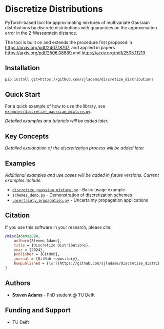 <!-- TODO: Write full README explaining the discretization pipeline, scheme interface (including Axes), how to generate lookup tables, and include a plot showing W2 error vs grid size (See Issue #13) -->


# Discretize Distributions

PyTorch-based tool for approximating mixtures of multivariate Gaussian distributions by discrete distributions with guarantees on the approximation error in the 2-Wasserstein distance.

The tool is built on and extends the procedure first proposed in https://arxiv.org/pdf/2407.18707, and applied in papers https://arxiv.org/pdf/2506.08689 and https://arxiv.org/pdf/2505.11219.

## Installation

```bash
pip install git+https://github.com/sjladams/discretize_distributions
```

## Quick Start

For a quick example of how to use the library, see [`examples/discretize_gaussian_mixture.py`](examples/discretize_gaussian_mixture.py).

*Detailed examples and tutorials will be added later.*


## Key Concepts

*Detailed explanation of the discretization process will be added later.*
<!-- ### Categorical Float Distributions
A CategoricalFloat distribution is a discrete distribution defined in continuous space. It is characterized by a set of points forming the support of the distribution and a set of probabilities for each point.

### Discretization Process
The discretization process involves: -->

## Examples

*Additional examples and use cases will be added in future versions. Current examples include:*
- [`discretize_gaussian_mixture.py`](examples/discretize_gaussian_mixture.py) - Basic usage example
- [`schemes_demo.py`](examples/schemes_demo.py) - Demonstration of discretization schemes
- [`uncertainty_propagation.py`](examples/uncertainty_propagation.py) - Uncertainty propagation applications


## Citation

If you use this software in your research, please cite:

```bibtex
@misc{Adams2024,
    author={Steven Adams},
    title = {Discretize Distributions},
    year = {2024},
    publisher = {GitHub},
    journal = {GitHub repository},
    howpublished = {\url{https://github.com/sjladams/discretize_distributions}}
}
```

## Authors

- **Steven Adams** - PhD student @ TU Delft

## Funding and Support

- TU Delft


